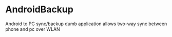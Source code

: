 # AndroidBackup
Android to PC sync/backup dumb application
allows two-way sync between phone and pc over WLAN